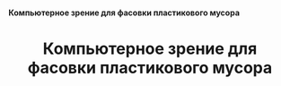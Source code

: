 #### Компьютерное зрение для фасовки пластикового мусора
<h1 align="center">Компьютерное зрение для фасовки пластикового мусора</a></h1>

